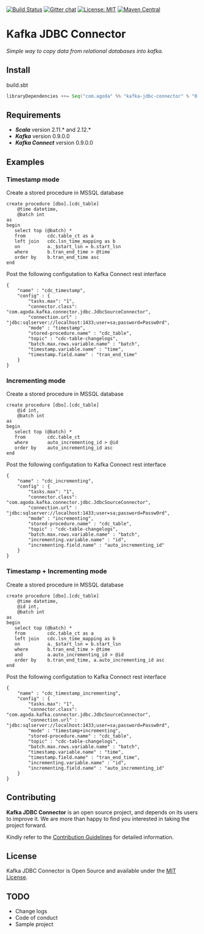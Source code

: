 [![Build Status](https://travis-ci.org/agoda-com/kafka-jdbc-connector.svg?branch=master)](https://travis-ci.org/agoda-com/kafka-jdbc-connector)
[![Gitter chat](https://badges.gitter.im/kafka-jdbc-connector/kafka-jdbc-connector.png)](https://gitter.im/kafka-jdbc-connector/Lobby)
[![License: MIT](https://img.shields.io/badge/License-MIT-yellow.svg)](https://github.com/agoda-com/kafka-jdbc-connector/blob/master/LICENSE.txt)
[![Maven Central](https://maven-badges.herokuapp.com/maven-central/com.agoda/kafka-jdbc-connector_2.11/badge.svg)](https://maven-badges.herokuapp.com/maven-central/com.agoda/kafka-jdbc-connector_2.11)

Kafka JDBC Connector
====================

*Simple way to copy data from relational databases into kafka.*

Install
-------

build.sbt

```scala
libraryDependencies ++= Seq("com.agoda" %% "kafka-jdbc-connector" % "0.9.0.0")
```

Requirements
------------

* ***Scala*** version 2.11.* and 2.12.*
* ***Kafka*** version 0.9.0.0
* ***Kafka Connect*** version 0.9.0.0

Examples
--------

### Timestamp mode

Create a stored procedure in MSSQL database

```
create procedure [dbo].[cdc_table]
	@time datetime,
	@batch int
as
begin
   select top (@batch) *
   from        cdc.table_ct as a
   left join   cdc.lsn_time_mapping as b
   on          a._$start_lsn = b.start_lsn
   where       b.tran_end_time > @time
   order by    b.tran_end_time asc
end
```

Post the following configutation to Kafka Connect rest interface

```
{
	"name" : "cdc_timestamp",
	"config" : {
		"tasks.max": "1",
		"connector.class": "com.agoda.kafka.connector.jdbc.JdbcSourceConnector",
		"connection.url" : "jdbc:sqlserver://localhost:1433;user=sa;password=Passw0rd",
		"mode" : "timestamp",
		"stored-procedure.name" : "cdc_table",
		"topic" : "cdc-table-changelogs",
		"batch.max.rows.variable.name" : "batch",
		"timestamp.variable.name" : "time",
		"timestamp.field.name" : "tran_end_time"
	}
}
```

### Incrementing mode

Create a stored procedure in MSSQL database

```
create procedure [dbo].[cdc_table]
	@id int,
	@batch int
as
begin
   select top (@batch) *
   from        cdc.table_ct
   where       auto_incrementing_id > @id
   order by    auto_incrementing_id asc
end
```

Post the following configutation to Kafka Connect rest interface

```
{
	"name" : "cdc_incrementing",
	"config" : {
		"tasks.max": "1",
		"connector.class": "com.agoda.kafka.connector.jdbc.JdbcSourceConnector",
		"connection.url" : "jdbc:sqlserver://localhost:1433;user=sa;password=Passw0rd",
		"mode" : "incrementing",
		"stored-procedure.name" : "cdc_table",
		"topic" : "cdc-table-changelogs",
		"batch.max.rows.variable.name" : "batch",
		"incrementing.variable.name" : "id",
		"incrementing.field.name" : "auto_incrementing_id"
	}
}
```

### Timestamp + Incrementing mode

Create a stored procedure in MSSQL database

```
create procedure [dbo].[cdc_table]
	@time datetime,
	@id int,
	@batch int
as
begin
   select top (@batch) *
   from        cdc.table_ct as a
   left join   cdc.lsn_time_mapping as b
   on          a._$start_lsn = b.start_lsn
   where       b.tran_end_time > @time
   and         a.auto_incrementing_id > @id
   order by    b.tran_end_time, a.auto_incrementing_id asc
end
```

Post the following configutation to Kafka Connect rest interface

```
{
	"name" : "cdc_timestamp_incrementing",
	"config" : {
		"tasks.max": "1",
		"connector.class": "com.agoda.kafka.connector.jdbc.JdbcSourceConnector",
		"connection.url" : "jdbc:sqlserver://localhost:1433;user=sa;password=Passw0rd",
		"mode" : "timestamp+incrementing",
		"stored-procedure.name" : "cdc_table",
		"topic" : "cdc-table-changelogs",
		"batch.max.rows.variable.name" : "batch",
		"timestamp.variable.name" : "time",
		"timestamp.field.name" : "tran_end_time",
		"incrementing.variable.name" : "id",
		"incrementing.field.name" : "auto_incrementing_id"
	}
}
```

Contributing
------------

**Kafka JDBC Connector** is an open source project, and depends on its users to improve it. We are more than happy to find you interested in taking the project forward.

Kindly refer to the [Contribution Guidelines](https://github.com/agoda-com/kafka-jdbc-connector/blob/master/CONTRIBUTING.md) for detailed information.

License
-------

Kafka JDBC Connector is Open Source and available under the [MIT License](https://github.com/agoda-com/kafka-jdbc-connector/blob/master/LICENSE.txt).

TODO
----

* Change logs
* Code of conduct
* Sample project
